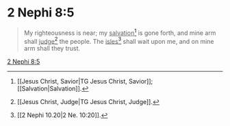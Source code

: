 # 2 Nephi 8:5

> My righteousness is near; my <u>salvation</u>[^a] is gone forth, and mine arm shall <u>judge</u>[^b] the people. The <u>isles</u>[^c] shall wait upon me, and on mine arm shall they trust.

[2 Nephi 8:5](https://www.churchofjesuschrist.org/study/scriptures/bofm/2-ne/8?lang=eng&id=p5#p5)


[^a]: [[Jesus Christ, Savior|TG Jesus Christ, Savior]]; [[Salvation|Salvation]].  
[^b]: [[Jesus Christ, Judge|TG Jesus Christ, Judge]].  
[^c]: [[2 Nephi 10.20|2 Ne. 10:20]].  
